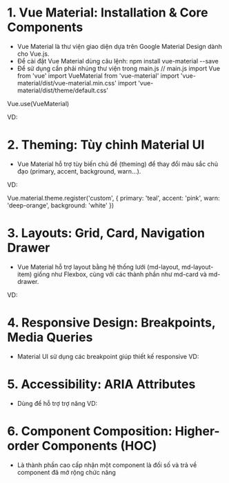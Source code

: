 # 1. Vue Material: Installation & Core Components

- Vue Material là thư viện giao diện dựa trên Google Material Design dành cho Vue.js.
- Để cài đặt Vue Material dùng câu lệnh:
  npm install vue-material --save
- Để sử dụng cần phải nhúng thư viện trong main.js
  // main.js
  import Vue from 'vue'
  import VueMaterial from 'vue-material'
  import 'vue-material/dist/vue-material.min.css'
  import 'vue-material/dist/theme/default.css'

Vue.use(VueMaterial)

VD:
<template>

  <div>
    <md-button @click="show = true">Nhấn tôi</md-button>
    <md-snackbar :md-active.sync="show">Thông báo đơn giản</md-snackbar>
  </div>
</template>

<script>
export default {
  data: () => ({ show: false })
}
</script>

# 2. Theming: Tùy chỉnh Material UI

- Vue Material hỗ trợ tùy biến chủ đề (theming) để thay đổi màu sắc chủ đạo (primary, accent, background, warn...).

VD:

<!-- js -->

Vue.material.theme.register('custom', {
primary: 'teal',
accent: 'pink',
warn: 'deep-orange',
background: 'white'
})

<!-- Giao dien -->
<template>
  <div class="md-layout" md-theme="custom">
    <md-button class="md-primary">Màu chính</md-button>
    <md-button class="md-accent">Màu phụ</md-button>
  </div>
</template>

# 3. Layouts: Grid, Card, Navigation Drawer

- Vue Material hỗ trợ layout bằng hệ thống lưới (md-layout, md-layout-item) giống như Flexbox, cùng với các thành phần như md-card và md-drawer.

VD:
<template>

  <div class="md-layout">
    <md-layout md-column>
      <md-card>
        <md-card-header>
          <div class="md-title">Tiêu đề</div>
        </md-card-header>
        <md-card-content>
          Nội dung thẻ
        </md-card-content>
      </md-card>
    </md-layout>

    <md-drawer :md-active.sync="drawer" md-permanent="full">
      <md-list>
        <md-list-item>Menu 1</md-list-item>
        <md-list-item>Menu 2</md-list-item>
      </md-list>
    </md-drawer>

  </div>
</template>

<script>
export default {
  data: () => ({ drawer: true })
}
</script>

# 4. Responsive Design: Breakpoints, Media Queries

- Material UI sử dụng các breakpoint giúp thiết kế responsive
VD:
<template>
  <div>
    <div v-if="isMobile">Mobile Layout</div>
    <div v-else>Desktop Layout</div>
  </div>
</template>

<script>
export default {
  data() {
    return {
      isMobile: window.innerWidth <= 768
    }
  },
  mounted() {
    window.addEventListener('resize', this.onResize)
  },
  destroyed() {
    window.removeEventListener('resize', this.onResize)
  },
  methods: {
    onResize() {
      this.isMobile = window.innerWidth <= 768
    }
  }
}
</script>

# 5. Accessibility: ARIA Attributes

- Dùng để hỗ trợ trợ năng
VD:
<template>
<md-button aria-label="Đóng menu" @click="toggleMenu">
<md-icon>menu</md-icon>
</md-button>
  <div v-if="open" role="navigation" aria-expanded="true">
    <p>Menu đang mở</p>
  </div>
</template>

<script>
export default {
  data: () => ({ open: false }),
  methods: {
    toggleMenu() {
      this.open = !this.open
    }
  }
}
</script>

# 6. Component Composition: Higher-order Components (HOC)

- Là thành phần cao cấp nhận một component là đối số và trả về component đã mở rộng chức năng
